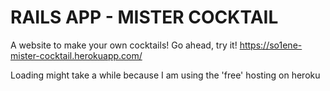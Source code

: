 # RAILS APP - MISTER COCKTAIL

A website to make your own cocktails! Go ahead, try it! https://so1ene-mister-cocktail.herokuapp.com/

Loading might take a while because I am using the 'free' hosting on heroku
